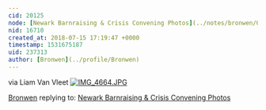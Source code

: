 ```yaml
---
cid: 20125
node: [Newark Barnraising & Crisis Convening Photos](../notes/bronwen/07-12-2018/newark-barnraising-crisis-convening-photos)
nid: 16710
created_at: 2018-07-15 17:19:47 +0000
timestamp: 1531675187
uid: 237313
author: [Bronwen](../profile/Bronwen)
---
```


via Liam Van Vleet
[![IMG_4664.JPG](/i/25615)](/i/25615)



[Bronwen](../profile/Bronwen) replying to: [Newark Barnraising & Crisis Convening Photos](../notes/bronwen/07-12-2018/newark-barnraising-crisis-convening-photos)

